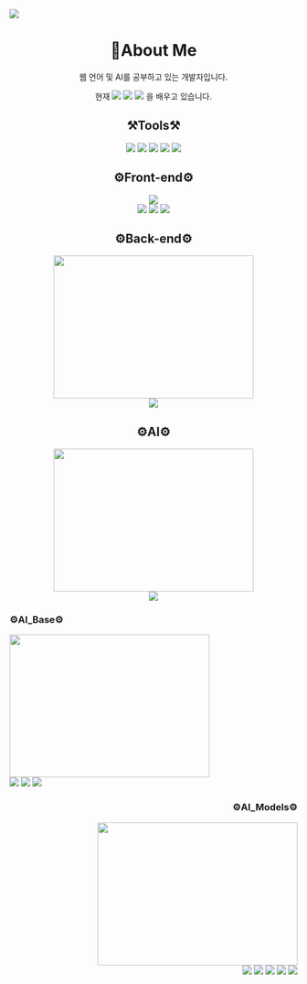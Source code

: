 <p align="center">
  <div></div>
<img src='https://user-images.githubusercontent.com/89598307/197460034-c30056dc-ada3-4105-ae87-c1a3b9a05587.gif'>
</p>
<div align='center'>
  <h1>🔗About Me</h1>
  <p>웹 언어 및 AI를 공부하고 있는 개발자입니다.</p>
  <p>현재 <img src="https://img.shields.io/badge/Machine_Learning-FF1E0D?style=for-the-badge&logo=MakerBot&logoColor=white">
  <img src="https://img.shields.io/badge/Deep_Learning-025E8C?style=for-the-badge&logo=Dependabot&logoColor=white">
  <img src="https://img.shields.io/badge/Three.js-000000?style=for-the-badge&logo=Three.js&logoColor=white">
   을 배우고 있습니다.
  </p>
 </div>
<div align='center'>
  <h2>⚒Tools⚒</h2>
  <img src="https://img.shields.io/badge/Visual Studio Code-007ACC?style=for-the-badge&logo=Visual Studio Code&logoColor=white">
  <img src="https://img.shields.io/badge/PyCharm-000000?style=for-the-badge&logo=PyCharm&logoColor=white">
  <img src="https://img.shields.io/badge/Jupyter-F37626?style=for-the-badge&logo=Jupyter&logoColor=white">
  <img src="https://img.shields.io/badge/Google Colab-F9AB00?style=for-the-badge&logo=Google Colab&logoColor=white">
  <img src="https://img.shields.io/badge/Kali Linux-557C94?style=for-the-badge&logo=Kali Linux&logoColor=white">
</div>

<div align='center'>
  <h2>⚙Front-end⚙</h2>
  <img src='https://user-images.githubusercontent.com/89598307/199136916-cac5e493-5032-46fe-9a70-d6803184aac6.gif'>
  <div>
  <img src="https://img.shields.io/badge/HTML5-E34F26?style=for-the-badge&logo=HTML5&logoColor=white"'>
  <img src="https://img.shields.io/badge/CSS3-1572B6?style=for-the-badge&logo=CSS3&logoColor=white">
  <img src="https://img.shields.io/badge/React-61DAFB?style=for-the-badge&logo=React&logoColor=white">
  </div>
</div>

<div align='center'>
  <h2>⚙Back-end⚙</h2>
  <img src='https://user-images.githubusercontent.com/89598307/199137896-54ff9c40-5685-44ff-92a6-64f82b4fb8b3.gif' width=350px height=250px>
    <div>
    <img src="https://img.shields.io/badge/MySQL-4479A1?style=for-the-badge&logo=MySQL&logoColor=white"/>
    </div>
</div>

<div align='center'>
  <h2>⚙AI⚙</h2>
  <img src = 'https://user-images.githubusercontent.com/89598307/206904986-81c9ece2-f00a-48d3-a1aa-f45911007ed1.png' width=350px height=250px />
    <div>
    <img src="https://img.shields.io/badge/Python-3776AB?style=for-the-badge&logo=Python&logoColor=white">
    </div>
  <div>
  <div align='left'>
  <h3>⚙AI_Base⚙</h3>
  <img src='https://user-images.githubusercontent.com/89598307/199143425-b2276ac8-54b3-4df4-ac18-9e7620544148.png' width=350px height=250px>
    <div>
    <img src="https://img.shields.io/badge/NumPy-013243?style=for-the-badge&logo=NumPy&logoColor=white">
    <img src="https://img.shields.io/badge/pandas-150458?style=for-the-badge&logo=pandas&logoColor=white">
    <img src="https://img.shields.io/badge/matplotlib-0C1528?style=for-the-badge&logo=Soundcharts&logoColor=white">
    </div>
  </div>
  </div>
                                                                                                                  
  <div align='right'>
  <h3>⚙AI_Models⚙</h3>
  <img src='https://user-images.githubusercontent.com/89598307/199143978-c795efa0-8336-4fbc-adc3-9617985ea65d.png' width=350px height=250px>
    <div>
    <img src="https://img.shields.io/badge/scikitLearn-F7931E?style=for-the-badge&logo=scikit-learn&logoColor=white">
    <img src="https://img.shields.io/badge/TensorFlow-FF6F00?style=for-the-badge&logo=TensorFlow&logoColor=white">
    <img src="https://img.shields.io/badge/Keras-D00000?style=for-the-badge&logo=Keras&logoColor=white">
    <img src="https://img.shields.io/badge/YOLO-00FFFF?style=for-the-badge&logo=YOLO&logoColor=white">
    <img src="https://img.shields.io/badge/OpenCV-5C3EE8?style=for-the-badge&logo=OpenCV&logoColor=white">
    </div>
    </div>
</div>
